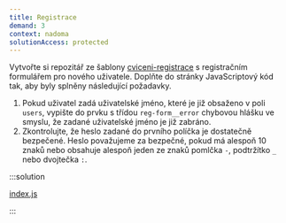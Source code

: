 ```yaml
---
title: Registrace
demand: 3
context: nadoma
solutionAccess: protected
---
```


Vytvořte si repozitář ze šablony [cviceni-registrace](https://github.com/Czechitas-podklady-WEB/cviceni-registrace) s registračním formulářem pro nového uživatele. Doplňte do stránky JavaScriptový kód tak, aby byly splněny následující požadavky.

1. Pokud uživatel zadá uživatelské jméno, které je již obsaženo v poli `users`, vypište do prvku s třídou `reg-form__error` chybovou hlášku ve smyslu, že zadané uživatelské jméno je již zabráno.
1. Zkontrolujte, že heslo zadané do prvního políčka je dostatečně bezpečené. Heslo považujeme za bezpečné, pokud má alespoň 10 znaků nebo obsahuje alespoň jeden ze znaků pomlčka `-`, podtržítko `_` nebo dvojtečka `:`.

:::solution

[index.js](https://github.com/Czechitas-podklady-WEB/cviceni-registrace/blob/reseni/index.js)

:::
